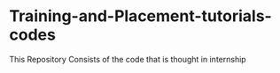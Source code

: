 # Training-and-Placement-tutorials-codes
This Repository Consists of the code that is thought in internship
